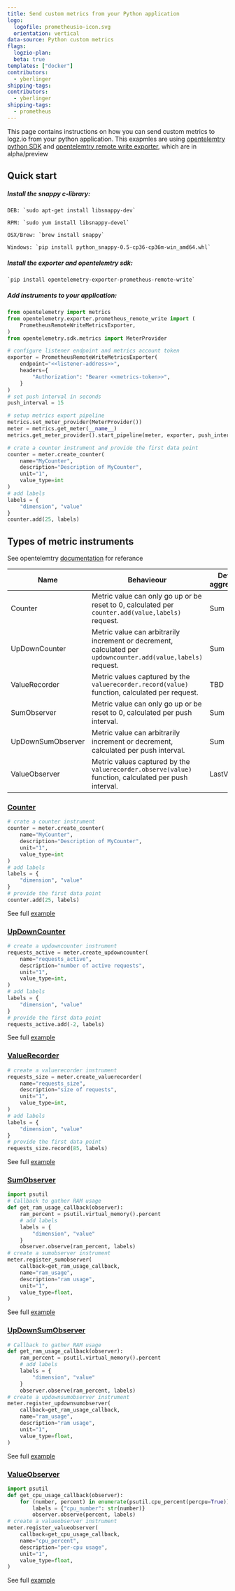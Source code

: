 ```yaml
---
title: Send custom metrics from your Python application
logo:
  logofile: prometheusio-icon.svg
  orientation: vertical
data-source: Python custom metrics
flags:
  logzio-plan:  
  beta: true
templates: ["docker"]
contributors:
  - yberlinger
shipping-tags:
contributors:
  - yberlinger
shipping-tags:  
  - prometheus
---
```



This page contains instructions on how you can send custom metrics to logz.io from your python application. This exapmles are using [opentelemtry python SDK](https://github.com/open-telemetry/opentelemetry-python-contrib) and [opentelemtry remote write exporter](https://pypi.org/project/opentelemetry-exporter-prometheus-remote-write/), which are in alpha/preview

## Quick start
##### Install the snappy c-library:

    DEB: `sudo apt-get install libsnappy-dev`

    RPM: `sudo yum install libsnappy-devel`

    OSX/Brew: `brew install snappy`

    Windows: `pip install python_snappy-0.5-cp36-cp36m-win_amd64.whl`

##### Install the exporter and opentelemtry sdk:

    `pip install opentelemetry-exporter-prometheus-remote-write`

##### Add instruments to your application:

```python
from opentelemetry import metrics
from opentelemetry.exporter.prometheus_remote_write import (
    PrometheusRemoteWriteMetricsExporter,
)
from opentelemetry.sdk.metrics import MeterProvider

# configure listener endpoint and metrics account token
exporter = PrometheusRemoteWriteMetricsExporter(
    endpoint="<<listener-address>>",
    headers={
        "Authorization": "Bearer <<metrics-token>>",
    }
)
# set push interval in seconds
push_interval = 15

# setup metrics export pipeline
metrics.set_meter_provider(MeterProvider())
meter = metrics.get_meter(__name__)
metrics.get_meter_provider().start_pipeline(meter, exporter, push_interval)

# crate a counter instrument and provide the first data point
counter = meter.create_counter(
    name="MyCounter",
    description="Description of MyCounter",
    unit="1",
    value_type=int
)
# add labels
labels = {
    "dimension", "value"
}
counter.add(25, labels)
```

## Types of metric instruments
See opentelemtry [documentation](https://github.com/open-telemetry/opentelemetry-specification/blob/main/specification/metrics/api.md) for referance

| Name | Behavieour | Default aggregation |
| ---- | ---------- | ------------------- |
| Counter           | Metric value can only go up or be reset to 0, calculated per `counter.add(value,labels)` request. | Sum |
| UpDownCounter     | Metric value can arbitrarily increment or decrement, calculated per `updowncounter.add(value,labels)` request. | Sum |
| ValueRecorder     | Metric values captured by the `valuerecorder.record(value)` function, calculated per request. | TBD  |
| SumObserver       | Metric value can only go up or be reset to 0, calculated per push interval.| Sum |
| UpDownSumObserver | Metric value can arbitrarily increment or decrement, calculated per push interval.| Sum |
| ValueObserver     | Metric values captured by the `valuerecorder.observe(value)` function, calculated per push interval.| LastValue  |

### [Counter](https://github.com/open-telemetry/opentelemetry-specification/blob/main/specification/metrics/api.md#counter)
```python
# crate a counter instrument
counter = meter.create_counter(
    name="MyCounter",
    description="Description of MyCounter",
    unit="1",
    value_type=int
)
# add labels
labels = {
    "dimension", "value"
}
# provide the first data point
counter.add(25, labels)
```
See full [example](link2github)

### [UpDownCounter](https://github.com/open-telemetry/opentelemetry-specification/blob/main/specification/metrics/api.md#updowncounter)
```python
# create a updowncounter instrument
requests_active = meter.create_updowncounter(
    name="requests_active",
    description="number of active requests",
    unit="1",
    value_type=int,
)
# add labels
labels = {
    "dimension", "value"
}
# provide the first data point
requests_active.add(-2, labels)
```
See full [example](link2github)

### [ValueRecorder](https://github.com/open-telemetry/opentelemetry-specification/blob/main/specification/metrics/api.md#valuerecorder)
```python
# create a valuerecorder instrument
requests_size = meter.create_valuerecorder(
    name="requests_size",
    description="size of requests",
    unit="1",
    value_type=int,
)
# add labels
labels = {
    "dimension", "value"
}
# provide the first data point
requests_size.record(85, labels)
```
See full [example](link2github)

### [SumObserver](https://github.com/open-telemetry/opentelemetry-specification/blob/main/specification/metrics/api.md#sumobserver)
```python
import psutil
# Callback to gather RAM usage
def get_ram_usage_callback(observer):
    ram_percent = psutil.virtual_memory().percent
    # add labels
    labels = {
        "dimension", "value"
    }
    observer.observe(ram_percent, labels)
# create a sumobserver instrument
meter.register_sumobserver(
    callback=get_ram_usage_callback,
    name="ram_usage",
    description="ram usage",
    unit="1",
    value_type=float,
)
```
See full [example](link2github)

### [UpDownSumObserver](https://github.com/open-telemetry/opentelemetry-specification/blob/main/specification/metrics/api.md#updownsumobserver)
```python
# Callback to gather RAM usage
def get_ram_usage_callback(observer):
    ram_percent = psutil.virtual_memory().percent
    # add labels
    labels = {
        "dimension", "value"
    }
    observer.observe(ram_percent, labels)
# create a updownsumobserver instrument
meter.register_updownsumobserver(
    callback=get_ram_usage_callback,
    name="ram_usage",
    description="ram usage",
    unit="1",
    value_type=float,
)
```
See full [example](link2github)

### [ValueObserver](https://github.com/open-telemetry/opentelemetry-specification/blob/main/specification/metrics/api.md#valueobserver)
```python
import psutil
def get_cpu_usage_callback(observer):
    for (number, percent) in enumerate(psutil.cpu_percent(percpu=True)):
        labels = {"cpu_number": str(number)}
        observer.observe(percent, labels)
# create a valueobserver instrument
meter.register_valueobserver(
    callback=get_cpu_usage_callback,
    name="cpu_percent",
    description="per-cpu usage",
    unit="1",
    value_type=float,
)
```
See full [example](link2github)
